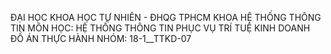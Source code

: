 ĐẠI HỌC KHOA HỌC TỰ NHIÊN - ĐHQG TPHCM
KHOA HỆ THỐNG THÔNG TIN
MÔN HỌC: HỆ THỐNG THÔNG TIN PHỤC VỤ TRÍ TUỆ KINH DOANH
ĐỒ ÁN THỰC HÀNH
NHÓM: 18-1__TTKD-07
